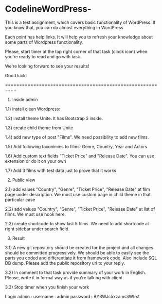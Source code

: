 # CodelineWordPress-

This is a test assignment, which covers basic functionality of WordPress. If you know that, you can do almost everything in WordPress.

Each point has help links. It will help you to refresh your knowledge about some parts of Wordpress functionality.

Please, start timer at the top right corner of that task (clock icon) when you're ready to read and go with task.

We're looking forward to see your results!

Good luck!

==========================================================

1. Inside admin

1.1) install clean Wordpress:

1.2) install theme Unite. It has Bootstrap 3 inside.

1.3) create child theme from Unite

1.4) add new type of post "Films". We need possibility to add new films. 

1.5) Add following taxonimies to films: Genre, Country, Year and Actors

1.6) Add custom text fields "Ticket Price" and "Release Date". You can use extension or do it on your own

1.7) Add 3 films with test data just to prove that it works


2. Public view

2.1) add values "Country", "Genre", "Ticket Price", "Release Date" at film page under description. We must use  custom page in child theme in that particular case

2.2) add values "Country", "Genre", "Ticket Price", "Release Date" at list of films. We must use hook here.

2.3) create shortcode to show last 5 films. We need to add shortcode at right sidebar under search field.


3. Result

3.1)
A new git repository should be created for the project and all changes should be committed progressively. We should be able to easily see the parts you coded and differentiate it from framework code. Also include  SQL DB dump. Please add the public repository url to your reply.


3.2) In comment to that task provide summary of your work in English. Please, write it in formal way as if you're talking with client

3.3) Stop timer when you finish your work


Login admin :
username  : admin 
password  : BY3WJc5xzams3WIrst